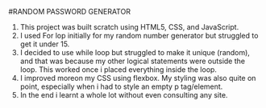 #RANDOM PASSWORD GENERATOR

1. This project was built scratch using HTML5, CSS, and JavaScript.
2. I used For lop initially for my random number generator but struggled to get it under 15.
3. I decided to use while loop but struggled to make it unique (random), and that was because my other logical statements were outside the loop. This worked once i placed everything inside the loop.
4. I improved moreon my CSS using flexbox. My styling was also quite on point, especially when i had to style an empty p tag/element.
5. In the end i learnt a whole lot without even consulting any site.
